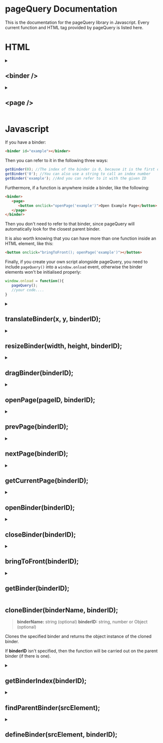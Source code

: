 # pageQuery Documentation
This is the documentation for the pageQuery library in Javascript. Every current function and HTML tag provided by pageQuery is listed here.
# HTML

<details>
<summary><h2>&lt;binder /&gt</h2></summary>
pageQuery works by using a bespoke element called the binder element:
  
```HTML
<binder>...content...</binder>
```
All binder elements must contain at least one `<page />` element.

### Attributes:
- __`id=""`__

Specify a unique __id__ to refer to the binder. Specifying an __id__ makes it easier to manipulate from outside of the binder object (otherwise you can use the binder's index).

- __`x=""`__ and __`y=""`__

Specify __X__ and __Y__ attributes to define the binder's position at startup. A __%__ sign positions it relative to the page.

- __`width=""`__ and __`height=""`__

Specify __width__ and __height__ attributes to define the binder's dimensions at startup. A __%__ sign resizes it relative to the page.

- __`hidden`__

Specify __hidden__ to hide the binder at startup.

- __`class=""`__

Specify __class__ the same as normal HTML elements to refer to the binder or to style it with CSS.

- __`style=""`__

Specify __style__ the same as normal HTML elements to style it with CSS.

</details>

<details>
<summary><h2>&lt;page /&gt</h2></summary>
  
Every binder contains at least one page element:
```HTML
<page>...content...</page>
```
Binders may contain as many pages as you wish, though only one page can be displayed at a time. Pages can contain any HTML code that you choose, and you can open a different page by using the functions `openPage()`, `prevPage()`, and `nextPage`.

### Attributes:
- __`id=""`__

Specify a unique __id__ for a page, to make it easier to refer to that page (for instance, when using the `openPage()` function).

</details>

# Javascript

If you have a binder:
```html
<binder id="example"></binder>
```
Then you can refer to it in the following three ways:
```javascript
getBinder(0); //The index of the binder is 0, because it is the first one in the document
getBinder('0'); //You can also use a string to call an index number
getBinder('example'); //And you can refer to it with the given ID
```
Furthermore, if a function is anywhere inside a binder, like the following:
```html
<binder>
   <page>
      <button onclick="openPage('example')">Open Example Page</button>
   </page>
</binder>
```
Then you don't need to refer to that binder, since pageQuery will automatically look for the closest parent binder.

It is also worth knowing that you can have more than one function inside an HTML element, like this:
```html
<button onclick="bringToFront(); openPage('example')"></button>
```

Finally, if you create your own script alongside pageQuery, you need to include `pageQuery()` into a `window.onload` event, otherwise the binder elements won't be initialised properly:
```javascript
window.onload = function(){
   pageQuery();
   //your code....
}
```

<details>
<summary><h2>translateBinder(x, y, binderID);</h2></summary>

> __x:__ string or number (optional)
> 
> __y:__ string or number (optional)
> 
> __binderID:__ string, number or Object (optional)

Reposition a binder on the screen according to specified __X__ and __Y__ coordinates. You may format those coordinates as a string - a __%__ sign repositions a binder relative to the page.

If an __X__ or __Y__ coordinate isn't specified, then the relative __X__ and __Y__ coordinate will remain the same.

If __binderID__ isn't specified, then the function will be carried out on the parent binder (if there is one).
</details>

<details>
<summary><h2>resizeBinder(width, height, binderID);</h2></summary>

> __width:__ string or number (optional)
> 
> __height:__ string or number (optional)
> 
> __binderID:__ string, number or Object (optional)

Resize a binder according to specified __width__ and __height__ coordinates. You may format those coordinates as a string - a __%__ sign resizes a binder relative to the page.

If a __width__ or __height__ coordinate isn't specified, then the relative __width__ and __height__ coordinate will remain the same.

If __binderID__ isn't specified, then the function will be carried out on the parent binder (if there is one).
</details>

<details>
<summary><h2>dragBinder(binderID);</h2></summary>

> __binderID:__ string, number or Object (optional)

Drag a binder around the screen based on the cursor position.

If __binderID__ isn't specified, then the function will be carried out on the parent binder (if there is one).

<hr />

Generally, `dragBinder()` should be used in an `onmousedown` event, like the following example which uses an `<img />` element:

```HTML
<img src="icon.png" onmousedown="dragBinder()">
```

</details>

<details>
<summary><h2>openPage(pageID, binderID);</h2></summary>

> __pageID:__ string or number
>
> __binderID:__ string, number or Object (optional)

Open a specified  __pageID__ within a binder. __pageID__ works similar to __binderID__:

```javascript
openPage(0); //The index of the page is 0, because it is the first one in the binder
openPage('0'); //You can also use a string to call an index number
openPage('example'); //And you can refer to it with the given ID
```

If __binderID__ isn't specified, then the function will be carried out on the parent binder (if there is one).

<hr />

Example usage which opens the "cat" page in the "animals" binder:
```HTML
<a onclick="openPage('cat', 'animals')"></a>
```

</details>

<details>
<summary><h2>prevPage(binderID);</h2></summary>

> __binderID:__ string, number or Object (optional)

Opens the page at the previous index within a binder. The function will stop working at index 0, since there are no earlier pages.

If __binderID__ isn't specified, then the function will be carried out on the parent binder (if there is one).
</details>

<details>
<summary><h2>nextPage(binderID);</h2></summary>

> __binderID:__ string, number or Object (optional)

Opens the page at the next index within a binder. The function will stop working at the final index, since there are no later pages.

If __binderID__ isn't specified, then the function will be carried out on the parent binder (if there is one).
</details>

<details>
<summary><h2>getCurrentPage(binderID);</h2></summary>

> __binderID:__ string, number or Object (optional)

Returns the index of the page which is currently displayed in the binder.

If __binderID__ isn't specified, then the function will be carried out on the parent binder (if there is one).

</details>

<details>
<summary><h2>openBinder(binderID);</h2></summary>

> __binderID:__ string, number or Object

Opens the specified binder.
</details>

<details>
<summary><h2>closeBinder(binderID);</h2></summary>

> __binderID:__ string, number or Object (optional)

Closes the specified binder.

If __binderID__ isn't specified, then the function will be carried out on the parent binder (if there is one).
</details>

<details>
<summary><h2>bringToFront(binderID);</h2></summary>

> __binderID:__ string, number or Object (optional)

Display the binder above all other binders.

If __binderID__ isn't specified, then the function will be carried out on the parent binder (if there is one).
</details>

<details>
<summary><h2>getBinder(binderID);</h2></summary>

> __binderID:__ string, number or Object

Returns the specified binder's object instance in Javascript.

<hr />

If you want to manipulate the binder directly, then you can store the binder object as a variable:
```javascript
let myBinder = getBinder("random-binder");
```

</details>

<summary><h2>cloneBinder(binderName, binderID);</h2></summary>

> __binderName:__ string (optional)
> __binderID:__ string, number or Object (optional)

Clones the specified binder and returns the object instance of the cloned binder.

If __binderID__ isn't specified, then the function will be carried out on the parent binder (if there is one).
</details>


<details>
<summary><h2>getBinderIndex(binderID);</h2></summary>

> __binderID:__ string, number or Object

Returns the specified binder's index.

If __binderID__ isn't specified, then the function will be carried out on the parent binder (if there is one).

</details>

<details>
<summary><h2>findParentBinder(srcElement);</h2></summary>

> __srcElement:__ Object 

Returns the parent binder's index of any HTML element which is enclosed in a binder.
</details>

<details>
<summary><h2>defineBinder(srcElement, binderID);</h2></summary>

Lets you define a new binder based on an HTML element.

<hr />

This doesn't work yet.

</details>
